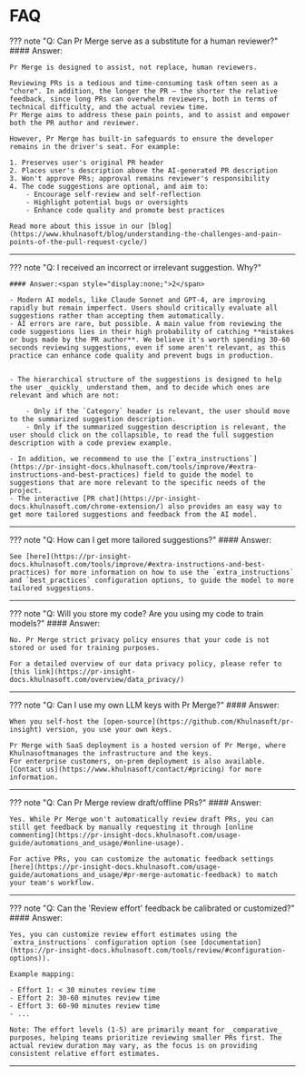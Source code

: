 # FAQ

??? note "Q: Can Pr Merge serve as a substitute for a human reviewer?"
    #### Answer:<span style="display:none;">1</span>

    Pr Merge is designed to assist, not replace, human reviewers.

    Reviewing PRs is a tedious and time-consuming task often seen as a "chore". In addition, the longer the PR – the shorter the relative feedback, since long PRs can overwhelm reviewers, both in terms of technical difficulty, and the actual review time.
    Pr Merge aims to address these pain points, and to assist and empower both the PR author and reviewer.

    However, Pr Merge has built-in safeguards to ensure the developer remains in the driver's seat. For example:

    1. Preserves user's original PR header
    2. Places user's description above the AI-generated PR description
    3. Won't approve PRs; approval remains reviewer's responsibility
    4. The code suggestions are optional, and aim to:
        - Encourage self-review and self-reflection
        - Highlight potential bugs or oversights
        - Enhance code quality and promote best practices

    Read more about this issue in our [blog](https://www.khulnasoft/blog/understanding-the-challenges-and-pain-points-of-the-pull-request-cycle/)

___

??? note "Q: I received an incorrect or irrelevant suggestion. Why?"

    #### Answer:<span style="display:none;">2</span>

    - Modern AI models, like Claude Sonnet and GPT-4, are improving rapidly but remain imperfect. Users should critically evaluate all suggestions rather than accepting them automatically.
    - AI errors are rare, but possible. A main value from reviewing the code suggestions lies in their high probability of catching **mistakes or bugs made by the PR author**. We believe it's worth spending 30-60 seconds reviewing suggestions, even if some aren't relevant, as this practice can enhance code quality and prevent bugs in production.


    - The hierarchical structure of the suggestions is designed to help the user _quickly_ understand them, and to decide which ones are relevant and which are not:

        - Only if the `Category` header is relevant, the user should move to the summarized suggestion description.
        - Only if the summarized suggestion description is relevant, the user should click on the collapsible, to read the full suggestion description with a code preview example.

    - In addition, we recommend to use the [`extra_instructions`](https://pr-insight-docs.khulnasoft.com/tools/improve/#extra-instructions-and-best-practices) field to guide the model to suggestions that are more relevant to the specific needs of the project.
    - The interactive [PR chat](https://pr-insight-docs.khulnasoft.com/chrome-extension/) also provides an easy way to get more tailored suggestions and feedback from the AI model.

___

??? note "Q: How can I get more tailored suggestions?"
    #### Answer:<span style="display:none;">3</span>

    See [here](https://pr-insight-docs.khulnasoft.com/tools/improve/#extra-instructions-and-best-practices) for more information on how to use the `extra_instructions` and `best_practices` configuration options, to guide the model to more tailored suggestions.

___

??? note "Q: Will you store my code? Are you using my code to train models?"
    #### Answer:<span style="display:none;">4</span>

    No. Pr Merge strict privacy policy ensures that your code is not stored or used for training purposes.

    For a detailed overview of our data privacy policy, please refer to [this link](https://pr-insight-docs.khulnasoft.com/overview/data_privacy/)

___

??? note "Q: Can I use my own LLM keys with Pr Merge?"
    #### Answer:<span style="display:none;">5</span>

    When you self-host the [open-source](https://github.com/Khulnasoft/pr-insight) version, you use your own keys.

    Pr Merge with SaaS deployment is a hosted version of Pr Merge, where Khulnasoftmanages the infrastructure and the keys.
    For enterprise customers, on-prem deployment is also available. [Contact us](https://www.khulnasoft/contact/#pricing) for more information.
___

??? note "Q: Can Pr Merge review draft/offline PRs?"
    #### Answer:<span style="display:none;">5</span>

    Yes. While Pr Merge won't automatically review draft PRs, you can still get feedback by manually requesting it through [online commenting](https://pr-insight-docs.khulnasoft.com/usage-guide/automations_and_usage/#online-usage).

    For active PRs, you can customize the automatic feedback settings [here](https://pr-insight-docs.khulnasoft.com/usage-guide/automations_and_usage/#pr-merge-automatic-feedback) to match your team's workflow.
___

??? note "Q: Can the 'Review effort' feedback be calibrated or customized?"
    #### Answer:<span style="display:none;">5</span>

    Yes, you can customize review effort estimates using the `extra_instructions` configuration option (see [documentation](https://pr-insight-docs.khulnasoft.com/tools/review/#configuration-options)).

    Example mapping:

    - Effort 1: < 30 minutes review time
    - Effort 2: 30-60 minutes review time
    - Effort 3: 60-90 minutes review time
    - ...

    Note: The effort levels (1-5) are primarily meant for _comparative_ purposes, helping teams prioritize reviewing smaller PRs first. The actual review duration may vary, as the focus is on providing consistent relative effort estimates.

___
